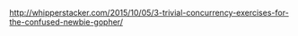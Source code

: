 http://whipperstacker.com/2015/10/05/3-trivial-concurrency-exercises-for-the-confused-newbie-gopher/